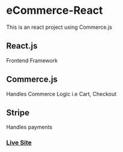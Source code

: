 
# eCommerce-React

This is an react project using Commerce.js

## React.js
Frontend Framework

## Commerce.js 
Handles Commerce Logic i.e Cart, Checkout
## Stripe
Handles payments

### [Live Site]()